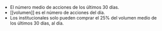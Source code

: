 - El número medio de acciones de los últimos 30 días.
- [[volumen]] es el número de acciones del día.
- Los institucionales solo pueden comprar el 25% del volumen medio de los últimos 30 días, al día.